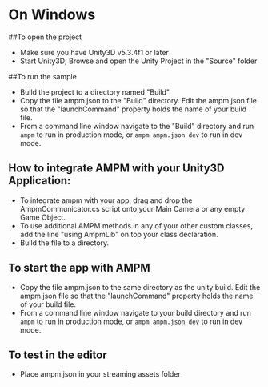 # On Windows

##To open the project
* Make sure you have Unity3D v5.3.4f1 or later
* Start Unity3D; Browse and open the Unity Project in the "Source" folder

##To run the sample
* Build the project to a directory named "Build"
* Copy the file ampm.json to the "Build" directory. Edit the ampm.json file so that the "launchCommand" property holds the name of your build file.
* From a command line window navigate to the "Build" directory and run `ampm` to run in production mode, or `ampm ampm.json dev` to run in dev mode.

## How to integrate AMPM with your Unity3D Application:
* To integrate ampm with your app, drag and drop the AmpmCommunicator.cs script onto your Main Camera or any empty Game Object.
* To use additional AMPM methods in any of your other custom classes, add the line "using AmpmLib" on top your class declaration.
* Build the file to a directory.

## To start the app with AMPM
* Copy the file ampm.json to the same directory as the unity build. Edit the ampm.json file so that the "launchCommand" property holds the name of your build file.
* From a command line window navigate to your build directory and run `ampm` to run in production mode, or `ampm ampm.json dev` to run in dev mode.

## To test in the editor
* Place ampm.json in your streaming assets folder
